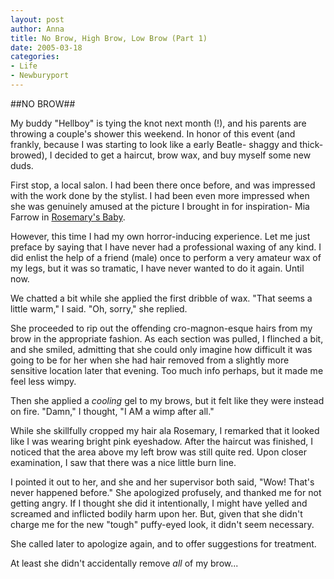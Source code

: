 ```yaml
--- 
layout: post
author: Anna
title: No Brow, High Brow, Low Brow (Part 1)
date: 2005-03-18
categories: 
- Life
- Newburyport
---
```


##NO BROW##

My buddy "Hellboy" is tying the knot next month (!), and his parents are throwing a couple's shower this weekend. In honor of this event (and frankly, because I was starting to look like a early Beatle- shaggy and thick-browed), I decided to get a haircut, brow wax, and buy myself some new duds.

First stop, a local salon. I had been there once before, and was impressed with the work done by the stylist. I had been even more impressed when she was genuinely amused at the picture I brought in for inspiration- Mia Farrow in <a href="http://www.imdb.com/gallery/mptv/1389/Mptv/1389/6008_0070.jpg?path=gallery&path_key=0063522">Rosemary's Baby</a>.

However, this time I had my own horror-inducing experience. Let me just preface by saying that I have never had a professional waxing of any kind. I did enlist the help of a friend (male) once to perform a very amateur wax of my legs, but it was so tramatic, I have never wanted to do it again. Until now.

We chatted a bit while she applied the first dribble of wax. "That seems a little warm," I said. "Oh, sorry," she replied.

She proceeded to rip out the offending cro-magnon-esque hairs from my brow in the appropriate fashion. As each section was pulled, I flinched a bit, and she smiled, admitting that she could only imagine how difficult it was going to be for her when she had hair removed from a slightly more sensitive location later that evening. Too much info perhaps, but it made me feel less wimpy.

Then she applied a <i>cooling</i> gel to my brows, but it felt like they were instead on fire. "Damn," I thought, "I AM a wimp after all."

While she skillfully cropped my hair ala Rosemary, I remarked that it looked like I was wearing bright pink eyeshadow. After the haircut was finished, I noticed that the area above my left brow was still quite red. Upon closer examination, I saw that there was a nice little burn line.

I pointed it out to her, and she and her supervisor both said, "Wow! That's never happened before." She apologized profusely, and thanked me for not getting angry. If I thought she did it intentionally, I might have yelled and screamed and inflicted bodily harm upon her. But, given that she didn't charge me for the new "tough" puffy-eyed look, it didn't seem necessary.

She called later to apologize again, and to offer suggestions for treatment.

At least she didn't accidentally remove <i>all</i> of my brow...